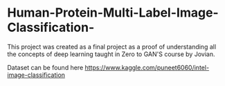 # Human-Protein-Multi-Label-Image-Classification-
This project was created as a final project as a proof of understanding all the concepts of deep learning taught in Zero to GAN'S course by Jovian.

Dataset can be found here https://www.kaggle.com/puneet6060/intel-image-classification
